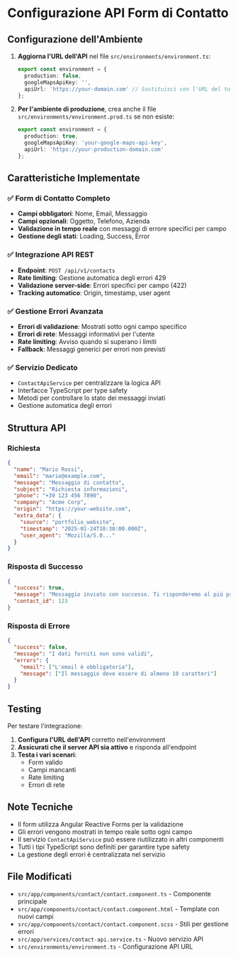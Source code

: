 # Configurazione API Form di Contatto

## Configurazione dell'Ambiente

1. **Aggiorna l'URL dell'API** nel file `src/environments/environment.ts`:
   ```typescript
   export const environment = {
     production: false,
     googleMapsApiKey: '',
     apiUrl: 'https://your-domain.com' // Sostituisci con l'URL del tuo server API
   };
   ```

2. **Per l'ambiente di produzione**, crea anche il file `src/environments/environment.prod.ts` se non esiste:
   ```typescript
   export const environment = {
     production: true,
     googleMapsApiKey: 'your-google-maps-api-key',
     apiUrl: 'https://your-production-domain.com'
   };
   ```

## Caratteristiche Implementate

### ✅ Form di Contatto Completo
- **Campi obbligatori**: Nome, Email, Messaggio
- **Campi opzionali**: Oggetto, Telefono, Azienda
- **Validazione in tempo reale** con messaggi di errore specifici per campo
- **Gestione degli stati**: Loading, Success, Error

### ✅ Integrazione API REST
- **Endpoint**: `POST /api/v1/contacts`
- **Rate limiting**: Gestione automatica degli errori 429
- **Validazione server-side**: Errori specifici per campo (422)
- **Tracking automatico**: Origin, timestamp, user agent

### ✅ Gestione Errori Avanzata
- **Errori di validazione**: Mostrati sotto ogni campo specifico
- **Errori di rete**: Messaggi informativi per l'utente
- **Rate limiting**: Avviso quando si superano i limiti
- **Fallback**: Messaggi generici per errori non previsti

### ✅ Servizio Dedicato
- `ContactApiService` per centralizzare la logica API
- Interfacce TypeScript per type safety
- Metodi per controllare lo stato dei messaggi inviati
- Gestione automatica degli errori

## Struttura API

### Richiesta
```json
{
  "name": "Mario Rossi",
  "email": "mario@example.com",
  "message": "Messaggio di contatto",
  "subject": "Richiesta informazioni",
  "phone": "+39 123 456 7890",
  "company": "Acme Corp",
  "origin": "https://your-website.com",
  "extra_data": {
    "source": "portfolio_website",
    "timestamp": "2025-01-24T10:30:00.000Z",
    "user_agent": "Mozilla/5.0..."
  }
}
```

### Risposta di Successo
```json
{
  "success": true,
  "message": "Messaggio inviato con successo. Ti risponderemo al più presto!",
  "contact_id": 123
}
```

### Risposta di Errore
```json
{
  "success": false,
  "message": "I dati forniti non sono validi",
  "errors": {
    "email": ["L'email è obbligatoria"],
    "message": ["Il messaggio deve essere di almeno 10 caratteri"]
  }
}
```

## Testing

Per testare l'integrazione:

1. **Configura l'URL dell'API** corretto nell'environment
2. **Assicurati che il server API sia attivo** e risponda all'endpoint
3. **Testa i vari scenari**:
   - Form valido
   - Campi mancanti
   - Rate limiting
   - Errori di rete

## Note Tecniche

- Il form utilizza Angular Reactive Forms per la validazione
- Gli errori vengono mostrati in tempo reale sotto ogni campo
- Il servizio `ContactApiService` può essere riutilizzato in altri componenti
- Tutti i tipi TypeScript sono definiti per garantire type safety
- La gestione degli errori è centralizzata nel servizio

## File Modificati

- `src/app/components/contact/contact.component.ts` - Componente principale
- `src/app/components/contact/contact.component.html` - Template con nuovi campi
- `src/app/components/contact/contact.component.scss` - Stili per gestione errori
- `src/app/services/contact-api.service.ts` - Nuovo servizio API
- `src/environments/environment.ts` - Configurazione API URL 